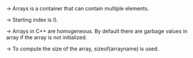 -> Arrays is a container that can contain multiple elements.

-> Starting index is 0. 

-> Arrays in C++ are homogeneous. By default there are garbage values in array if the array is not initialized. 

-> To compute the size of the array, sizeof(arrayname) is used. 

